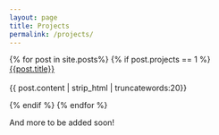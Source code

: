```yaml
---
layout: page
title: Projects
permalink: /projects/
---
```

<div class="wrapper">
{% for post in site.posts%}
{% if post.projects == 1 %}
<div class="post postContent">
  <!--<img class="round-img" src="{{post.img}}" style="float:left" alt="Post image">-->
  <div class="postTitle">
  <a class='postLink' href="{{post.url}}">{{post.title}}</a>
  </div>
  <div class="postExt">
  <br>
 {{ post.content | strip_html | truncatewords:20}}
  </div>
  </div>


{% endif %}
{% endfor %}
<br>
<p>And more to be added soon!</p>

</div>
